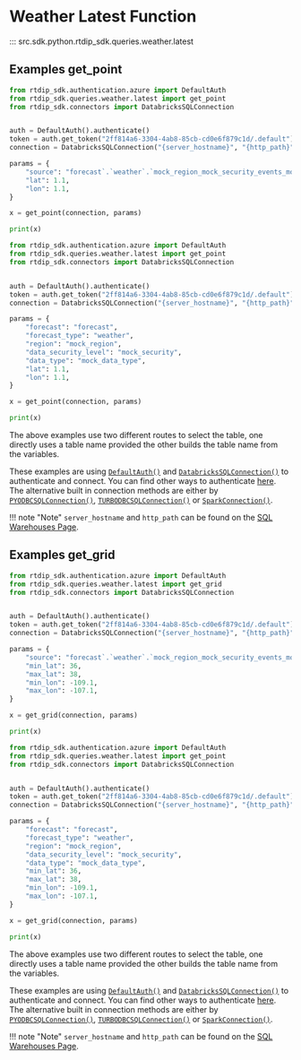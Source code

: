 # Weather Latest Function
::: src.sdk.python.rtdip_sdk.queries.weather.latest

## Examples get_point

```python
from rtdip_sdk.authentication.azure import DefaultAuth
from rtdip_sdk.queries.weather.latest import get_point
from rtdip_sdk.connectors import DatabricksSQLConnection


auth = DefaultAuth().authenticate()
token = auth.get_token("2ff814a6-3304-4ab8-85cb-cd0e6f879c1d/.default").token
connection = DatabricksSQLConnection("{server_hostname}", "{http_path}", token)

params = {
    "source": "forecast`.`weather`.`mock_region_mock_security_events_mock_data_type",
    "lat": 1.1,
    "lon": 1.1,
}

x = get_point(connection, params)

print(x)
```

```python
from rtdip_sdk.authentication.azure import DefaultAuth
from rtdip_sdk.queries.weather.latest import get_point
from rtdip_sdk.connectors import DatabricksSQLConnection


auth = DefaultAuth().authenticate()
token = auth.get_token("2ff814a6-3304-4ab8-85cb-cd0e6f879c1d/.default").token
connection = DatabricksSQLConnection("{server_hostname}", "{http_path}", token)

params = {
    "forecast": "forecast",
    "forecast_type": "weather",
    "region": "mock_region",
    "data_security_level": "mock_security",
    "data_type": "mock_data_type",
    "lat": 1.1,
    "lon": 1.1,
}

x = get_point(connection, params)

print(x)
```

The above examples use two different routes to select the table, one directly uses a table name provided the other builds the table name from the variables.

These examples are using [```DefaultAuth()```](../../../authentication/azure.md) and [```DatabricksSQLConnection()```](../../connectors/db-sql-connector.md) to authenticate and connect. You can find other ways to authenticate [here](../../../authentication/azure.md). The alternative built in connection methods are either by [```PYODBCSQLConnection()```](../../connectors/pyodbc-sql-connector.md), [```TURBODBCSQLConnection()```](../../connectors/turbodbc-sql-connector.md) or [```SparkConnection()```](../../connectors/spark-connector.md).

!!! note "Note"
    </b>```server_hostname``` and ```http_path``` can be found on the [SQL Warehouses Page](../../../../queries/databricks/sql-warehouses.md). <br />

    
## Examples get_grid

```python
from rtdip_sdk.authentication.azure import DefaultAuth
from rtdip_sdk.queries.weather.latest import get_grid
from rtdip_sdk.connectors import DatabricksSQLConnection


auth = DefaultAuth().authenticate()
token = auth.get_token("2ff814a6-3304-4ab8-85cb-cd0e6f879c1d/.default").token
connection = DatabricksSQLConnection("{server_hostname}", "{http_path}", token)

params = {
    "source": "forecast`.`weather`.`mock_region_mock_security_events_mock_data_type",
    "min_lat": 36,
    "max_lat": 38,
    "min_lon": -109.1,
    "max_lon": -107.1,
}

x = get_grid(connection, params)

print(x)
```

```python
from rtdip_sdk.authentication.azure import DefaultAuth
from rtdip_sdk.queries.weather.latest import get_point
from rtdip_sdk.connectors import DatabricksSQLConnection


auth = DefaultAuth().authenticate()
token = auth.get_token("2ff814a6-3304-4ab8-85cb-cd0e6f879c1d/.default").token
connection = DatabricksSQLConnection("{server_hostname}", "{http_path}", token)

params = {
    "forecast": "forecast",
    "forecast_type": "weather",
    "region": "mock_region",
    "data_security_level": "mock_security",
    "data_type": "mock_data_type",
    "min_lat": 36,
    "max_lat": 38,
    "min_lon": -109.1,
    "max_lon": -107.1,
}

x = get_grid(connection, params)

print(x)
```

The above examples use two different routes to select the table, one directly uses a table name provided the other builds the table name from the variables.

These examples are using [```DefaultAuth()```](../../../authentication/azure.md) and [```DatabricksSQLConnection()```](../../connectors/db-sql-connector.md) to authenticate and connect. You can find other ways to authenticate [here](../../../authentication/azure.md). The alternative built in connection methods are either by [```PYODBCSQLConnection()```](../../connectors/pyodbc-sql-connector.md), [```TURBODBCSQLConnection()```](../../connectors/turbodbc-sql-connector.md) or [```SparkConnection()```](../../connectors/spark-connector.md).

!!! note "Note"
    </b>```server_hostname``` and ```http_path``` can be found on the [SQL Warehouses Page](../../../../queries/databricks/sql-warehouses.md). <br />